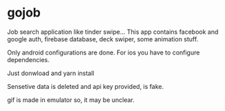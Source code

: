 # gojob
Job search application like tinder swipe...
This app contains facebook and google auth, firebase database, deck swiper, some animation stuff.

Only android configurations are done.
For ios you have to configure dependencies.

Just donwload and yarn install

Sensetive data is deleted and api key provided, is fake.

gif is made in emulator so, it may be unclear.

<a href="https://user-images.githubusercontent.com/43071332/54929263-47561780-4f3b-11e9-8517-cf71d314d28f.gif" title="goJob-one"></a>

<a href="https://drive.google.com/open?id=117fPTQXyk8qoTwBH6vVUn36SEo_HsBcy" title="goJob-two"></a>

